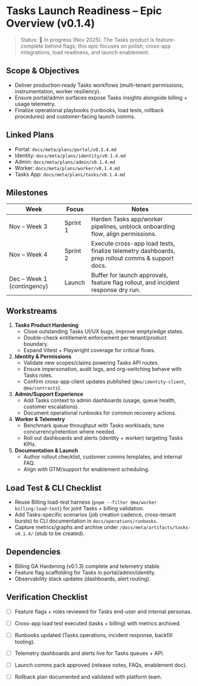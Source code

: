 # Tasks Launch Readiness – Epic Overview (v0.1.4)

> Status: 🚧 In progress (Nov 2025). The Tasks product is feature-complete behind flags; this epic focuses on polish, cross-app integrations, load readiness, and launch enablement.

## Scope & Objectives
- Deliver production-ready Tasks workflows (multi-tenant permissions, instrumentation, worker resiliency).
- Ensure portal/admin surfaces expose Tasks insights alongside billing + usage telemetry.
- Finalize operational playbooks (runbooks, load tests, rollback procedures) and customer-facing launch comms.

## Linked Plans
- Portal: `docs/meta/plans/portal/v0.1.4.md`
- Identity: `docs/meta/plans/identity/v0.1.4.md`
- Admin: `docs/meta/plans/admin/v0.1.4.md`
- Worker: `docs/meta/plans/worker/v0.1.4.md`
- Tasks App: `docs/meta/plans/tasks/v0.1.4.md`

## Milestones
| Week | Focus | Notes |
| --- | --- | --- |
| Nov – Week 3 | Sprint 1 | Harden Tasks app/worker pipelines, unblock onboarding flow, align permissions. |
| Nov – Week 4 | Sprint 2 | Execute cross-app load tests, finalize telemetry dashboards, prep rollout comms & support docs. |
| Dec – Week 1 (contingency) | Launch | Buffer for launch approvals, feature flag rollout, and incident response dry run. |

## Workstreams
1. **Tasks Product Hardening**
   - Close outstanding Tasks UI/UX bugs, improve empty/edge states.
   - Double-check entitlement enforcement per tenant/product boundary.
   - Expand Vitest + Playwright coverage for critical flows.
2. **Identity & Permissions**
   - Validate new scopes/claims powering Tasks API routes.
   - Ensure impersonation, audit logs, and org-switching behave with Tasks roles.
   - Confirm cross-app client updates published (`@ma/identity-client`, `@ma/contracts`).
3. **Admin/Support Experience**
   - Add Tasks context to admin dashboards (usage, queue health, customer escalations).
   - Document operational runbooks for common recovery actions.
4. **Worker & Telemetry**
   - Benchmark queue throughput with Tasks workloads; tune concurrency/retention where needed.
   - Roll out dashboards and alerts (identity + worker) targeting Tasks KPIs.
5. **Documentation & Launch**
   - Author rollout checklist, customer comms templates, and internal FAQ.
   - Align with GTM/support for enablement scheduling.

## Load Test & CLI Checklist
- Reuse Billing load-test harness (`pnpm --filter @ma/worker billing:load-test`) for joint Tasks + billing validation.
- Add Tasks-specific scenarios (job creation cadence, cross-tenant bursts) to CLI documentation in `docs/operations/runbooks`.
- Capture metrics/graphs and archive under `/docs/meta/artifacts/tasks-v0.1.4/` (stub to be created).

## Dependencies
- Billing GA Hardening (v0.1.3) complete and telemetry stable.
- Feature flag scaffolding for Tasks in portal/admin/identity.
- Observability stack updates (dashboards, alert routing).

## Verification Checklist
- [ ] Feature flags + roles reviewed for Tasks end-user and internal personas.
- [ ] Cross-app load test executed (tasks + billing) with metrics archived.
- [ ] Runbooks updated (Tasks operations, incident response, backfill tooling).
- [ ] Telemetry dashboards and alerts live for Tasks queues + API.
- [ ] Launch comms pack approved (release notes, FAQs, enablement doc).
- [ ] Rollback plan documented and validated with platform team.

